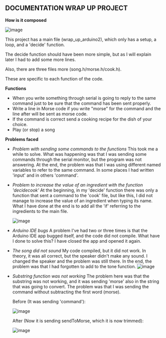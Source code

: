## DOCUMENTATION WRAP UP PROJECT

**How is it composed**

![image](https://github.com/albertrenart/J25-programming/assets/144990839/780083fb-6f4d-49ba-9cf5-112fdb4aab36)



This project has a main file (wrap_up_arduino2), which only has a setup, a loop, and a 'decide' function. 

The decide function should have been more simple, but as I will explain later I had to add some more lines.


Also, there are three files more (song.h/morse.h/cook.h).

These are specific to each function of the code.


**Functions**

- When you write something through serial is going to reply to the same command just to be sure that the command has been sent properly. 
- Write a line in Morse code if you write "morse" for the command and the line after will be sent as morse code. 
- If the command is correct send a cooking recipe for the dish of your choice. 
- Play (or stop) a song







**Problems faced**
- *Problem with sending some commands to the functions*
   This took me a while to solve. What was happening was that I was sending some commands through the serial monitor, but the program was not answering.
    At the end, the problem was that I was using different named variables to refer to the same command. In some places I had written 'input' and in others 'command'.

  
- *Problem to increase the value of an ingredient with the function 'decidecook'*
  At the beginning, in my 'decide' function there was only a function that sent a command to the 'cook' file, but like this, I did not manage to
  increase the value of an ingredient when typing its name. What I have done at the end is to add all the 'if' referring to the ingredients to the main file.

  ![image](https://github.com/albertrenart/J25-programming/assets/144990839/1eaa5ec7-b3be-4756-9d6a-2979f3bb9a79)


- *Arduino IDE bugs*
  A problem I've had two or three times is that the Arduino IDE app bugged itself, and the code did not compile. What have I done to solve this? I have closed the app and opened it again.


- *The song did not sound*
  My code compiled, but it did not work. In theory, it was all correct, but the speaker didn't make any sound. I changed the speaker and the problem was still there. In the
  end, the problem was that I had forgotten to add to the tone function.
  ![image](https://github.com/albertrenart/J25-programming/assets/144990839/18a554bc-80a2-40ac-9fdf-f891b101dbb6)


- *Substring function was not working*
  The problem here was that the substring was not working, and it was sending 'morse' also in the string that was going to convert. The problem was that I was sending the command without        subtracting the first word (morse).

  Before (It was sending 'command'):
  
  ![image](https://github.com/albertrenart/J25-programming/assets/144990839/2a95d84d-6577-41ab-b82a-e7e5c31b4c13)

  After (Now it is sending sendToMorse, which it is now trimmed):
  
  ![image](https://github.com/albertrenart/J25-programming/assets/144990839/e1daf39e-d247-4286-ae18-47c2b80c4b35)



